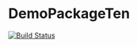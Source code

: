 # DemoPackageTen

[![Build Status](https://github.com/Dattax/DemoPackageTen.jl/actions/workflows/CI.yml/badge.svg?branch=main)](https://github.com/Dattax/DemoPackageTen.jl/actions/workflows/CI.yml?query=branch%3Amain)
